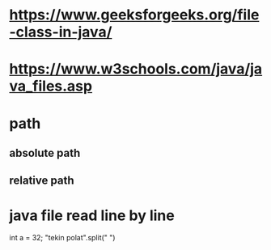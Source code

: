 # https://www.geeksforgeeks.org/file-class-in-java/
# https://www.w3schools.com/java/java_files.asp 


# path
##  absolute path 
##  relative path 


# java file read line by line

int a = 32;
"tekin polat".split(" ")